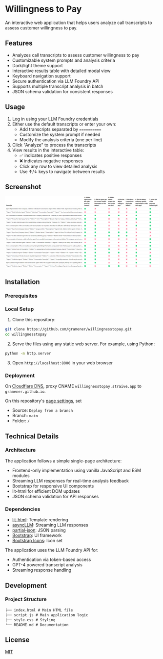 # Willingness to Pay

An interactive web application that helps users analyze call transcripts to assess customer willingness to pay.

## Features

- Analyzes call transcripts to assess customer willingness to pay
- Customizable system prompts and analysis criteria
- Dark/light theme support
- Interactive results table with detailed modal view
- Keyboard navigation support
- Secure authentication via LLM Foundry API
- Supports multiple transcript analysis in batch
- JSON schema validation for consistent responses

## Usage

1. Log in using your LLM Foundry credentials
2. Either use the default transcripts or enter your own:
   - Add transcripts separated by `==========`
   - Customize the system prompt if needed
   - Modify the analysis criteria (one per line)
3. Click "Analyze" to process the transcripts
4. View results in the interactive table:
   - ✅ indicates positive responses
   - ❌ indicates negative responses
   - Click any row to view detailed analysis
   - Use ↑/↓ keys to navigate between results

## Screenshot

![Screenshot](screenshot.png)

## Installation

### Prerequisites

### Local Setup

1. Clone this repository:

```bash
git clone https://github.com/gramener/willingnesstopay.git
cd willingnesstopay
```

2. Serve the files using any static web server. For example, using Python:

```bash
python -m http.server
```

3. Open `http://localhost:8000` in your web browser

### Deployment

On [Cloudflare DNS](https://dash.cloudflare.com/2c483e1dd66869c9554c6949a2d17d96/straive.app/dns/records),
proxy CNAME `willingnesstopay.straive.app` to `gramener.github.io`.

On this repository's [page settings](https://github.com/gramener/willingnesstopay/settings/pages), set

- Source: `Deploy from a branch`
- Branch: `main`
- Folder: `/`

## Technical Details

### Architecture

The application follows a simple single-page architecture:

- Frontend-only implementation using vanilla JavaScript and ESM modules
- Streaming LLM responses for real-time analysis feedback
- Bootstrap for responsive UI components
- lit-html for efficient DOM updates
- JSON schema validation for API responses

### Dependencies

- [lit-html](https://www.npmjs.com/package/lit-html): Template rendering
- [asyncLLM](https://www.npmjs.com/package/asyncllm): Streaming LLM responses
- [partial-json](https://www.npmjs.com/package/partial-json): JSON parsing
- [Bootstrap](https://getbootstrap.com/): UI framework
- [Bootstrap Icons](https://icons.getbootstrap.com/): Icon set

The application uses the LLM Foundry API for:

- Authentication via token-based access
- GPT-4 powered transcript analysis
- Streaming response handling

## Development

### Project Structure

```
├── index.html # Main HTML file
├── script.js # Main application logic
├── style.css # Styling
└── README.md # Documentation
```

## License

[MIT](LICENSE)